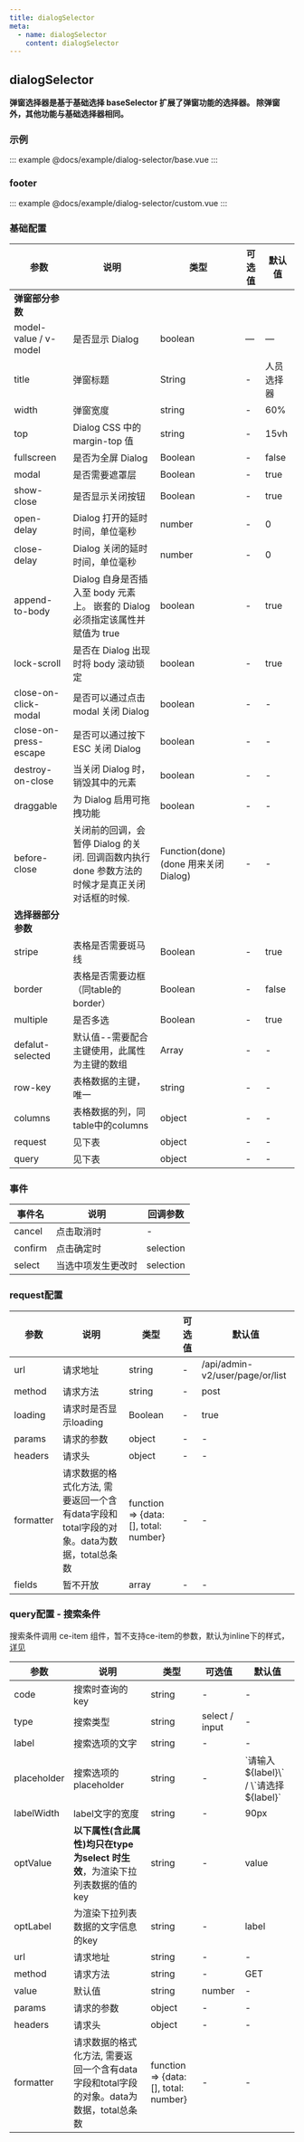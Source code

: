 ```yaml
---
title: dialogSelector
meta:
  - name: dialogSelector
    content: dialogSelector
---
```


## dialogSelector

__弹窗选择器是基于基础选择 baseSelector 扩展了弹窗功能的选择器。 除弹窗外，其他功能与基础选择器相同。__

### 示例

::: example
@docs/example/dialog-selector/base.vue
:::

### footer

::: example
@docs/example/dialog-selector/custom.vue
:::

### 基础配置

| 参数 | 说明     | 类型              | 可选值 | 默认值 |
| ---- | -------- | ----------------- | ------ | ------ |
| __弹窗部分参数__ |  |  |  |  |
| model-value / v-model | 是否显示 Dialog | boolean | — | — |
| title | 弹窗标题 | String | - | 人员选择器 |
| width | 弹窗宽度 | string | - | 60% |
| top | Dialog CSS 中的 margin-top 值  | string | - | 15vh |
| fullscreen | 是否为全屏 Dialog  | Boolean | - | false |
| modal | 是否需要遮罩层  | Boolean | - | true |
| show-close | 是否显示关闭按钮   | Boolean | - | true |
| open-delay  | Dialog 打开的延时时间，单位毫秒    | number | - | 0 |
| close-delay  | Dialog 关闭的延时时间，单位毫秒    | number | - | 0 |
| append-to-body | Dialog 自身是否插入至 body 元素上。 嵌套的 Dialog 必须指定该属性并赋值为 true  | boolean | - | true |
| lock-scroll | 是否在 Dialog 出现时将 body 滚动锁定  | boolean | - | true |
| close-on-click-modal | 是否可以通过点击 modal 关闭 Dialog  | boolean | - | - |
| close-on-press-escape | 是否可以通过按下 ESC 关闭 Dialog  | boolean | - | - |
| destroy-on-close | 当关闭 Dialog 时，销毁其中的元素 | boolean | - | - |
| draggable | 为 Dialog 启用可拖拽功能  | boolean | - | - |
| before-close  | 关闭前的回调，会暂停 Dialog 的关闭. 回调函数内执行 done 参数方法的时候才是真正关闭对话框的时候.   | Function(done) (done 用来关闭 Dialog) | - | - |
| __选择器部分参数__ |  |  |  |  |
| stripe | 表格是否需要斑马线 | Boolean | - | true |
| border | 表格是否需要边框（同table的border） | Boolean | - | false |
| multiple | 是否多选 | Boolean | - | true |
| defalut-selected | 默认值--需要配合主键使用，此属性为主键的数组 | Array | - | - |
| row-key | 表格数据的主键，唯一 | string | - | - |
| columns | 表格数据的列，同table中的columns | object | - | - |
| request | 见下表 | object | - | - |
| query | 见下表 | object | - | - |

### 事件

| 事件名 | 说明  | 回调参数  |
| ---------- | ----------------------------------- | ---------- |
| cancel | 点击取消时 | -  |
| confirm | 点击确定时 | selection  |
| select | 当选中项发生更改时 | selection  |

### request配置

| 参数 | 说明     | 类型              | 可选值 | 默认值 |
| ---- | -------- | ----------------- | ------ | ------ |
| url | 请求地址 | string | - | /api/admin-v2/user/page/or/list |
| method | 请求方法 | string | - | post |
| loading | 请求时是否显示loading | Boolean | - | true |
| params | 请求的参数 | object | - | - |
| headers | 请求头 | object | - | - |
| formatter | 请求数据的格式化方法, 需要返回一个含有data字段和total字段的对象。data为数据，total总条数 | function => {data: [], total: number} | - | - |
| fields | 暂不开放 | array | - | - |

### query配置 - 搜索条件

搜索条件调用 ce-item 组件，暂不支持ce-item的参数，默认为inline下的样式，[详见](http://10.28.89.11:9209/zh-CN/components/item)

| 参数 | 说明     | 类型              | 可选值 | 默认值 |
| ---- | -------- | ----------------- | ------ | ------ |
| code | 搜索时查询的key | string | - | - |
| type | 搜索类型 | string | select / input | - |
| label | 搜索选项的文字 | string | - | - |
| placeholder | 搜索选项的placeholder | string | - | \`请输入${label}\` / \`请选择${label}\` |
| labelWidth | label文字的宽度 | string | - | 90px |
| optValue | __以下属性(含此属性)均只在type 为select 时生效__，为渲染下拉列表数据的值的key | string | - | value |
| optLabel | 为渲染下拉列表数据的文字信息的key | string | - | label |
| url | 请求地址 | string | - | - |
| method | 请求方法 | string | - | GET |
| value | 默认值 | string|number | - | - |
| params | 请求的参数 | object | - | - |
| headers | 请求头 | object | - | - |
| formatter | 请求数据的格式化方法, 需要返回一个含有data字段和total字段的对象。data为数据，total总条数 | function => {data: [], total: number} | - | - |
